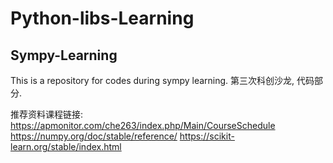 # Python-libs-Learning


## Sympy-Learning
This is a repository for codes during sympy learning.
第三次科创沙龙, 代码部分.


推荐资料课程链接:
https://apmonitor.com/che263/index.php/Main/CourseSchedule
https://numpy.org/doc/stable/reference/
https://scikit-learn.org/stable/index.html
